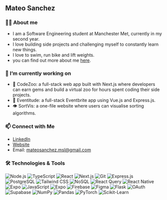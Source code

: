 ## Mateo Sanchez

### 🚶🏽 About me
- I am a Software Engineering student at Manchester Met, currently in my second year.
- I love building side projects and challenging myself to constantly learn new things.
- I love to swim, run bike and lift weights.
- you can find out more about me [here](https://mateocodes.com/about).

### 🚀 I’m currently working on
- 🦁 CodeZoo: a full-stack web app built with Next.js where developers can earn gems and build a virtual zoo for hours spent coding their side projects.
- 🎪 Eventitude: a full-stack Eventbrite app using Vue.js and Express.js.
- 👁️ SortVis: a one-file website where users can visualise sorting algorithms.

### 📫 Connect with Me
- [LinkedIn](https://www.linkedin.com/in/mateosanchezl)
- [Website](https://www.mateocodes.com)
- Email: mateosanchez.msl@gmail.com

### 🛠️ Technologies & Tools
![Node.js](https://img.shields.io/badge/-Node.js-339933?style=for-the-badge&logo=node.js&logoColor=white)
![TypeScript](https://img.shields.io/badge/-TypeScript-3178C6?style=for-the-badge&logo=typescript&logoColor=white)
![React](https://img.shields.io/badge/-React-61DAFB?style=for-the-badge&logo=react&logoColor=white)
![Next.js](https://img.shields.io/badge/-Next.js-000000?style=for-the-badge&logo=nextdotjs&logoColor=white)
![Git](https://img.shields.io/badge/-Git-F05032?style=for-the-badge&logo=git&logoColor=white)
![Express.js](https://img.shields.io/badge/-Express.js-000000?style=for-the-badge&logo=express&logoColor=white)
![PostgreSQL](https://img.shields.io/badge/-PostgreSQL-4169E1?style=for-the-badge&logo=postgresql&logoColor=white)
![Tailwind CSS](https://img.shields.io/badge/-Tailwind%20CSS-38B2AC?style=for-the-badge&logo=tailwindcss&logoColor=white)
![NoSQL](https://img.shields.io/badge/-NoSQL-3A3A3A?style=for-the-badge&logo=mongodb&logoColor=white)
![React Query](https://img.shields.io/badge/-React%20Query-FF4154?style=for-the-badge&logo=reactquery&logoColor=white)
![React Native](https://img.shields.io/badge/-React%20Native-61DAFB?style=for-the-badge&logo=react&logoColor=white)
![Expo](https://img.shields.io/badge/-Expo-000020?style=for-the-badge&logo=expo&logoColor=white)
![JavaScript](https://img.shields.io/badge/-JavaScript-F7DF1E?style=for-the-badge&logo=javascript&logoColor=black)
![Expo](https://img.shields.io/badge/-Expo-000020?style=for-the-badge&logo=expo&logoColor=white)
![Firebase](https://img.shields.io/badge/-Firebase-FFCA28?style=for-the-badge&logo=firebase&logoColor=black)
![Figma](https://img.shields.io/badge/-Figma-F24E1E?style=for-the-badge&logo=figma&logoColor=white)
![Flask](https://img.shields.io/badge/-Flask-000000?style=for-the-badge&logo=flask&logoColor=white)
![OAuth](https://img.shields.io/badge/-OAuth-4285F4?style=for-the-badge&logo=oauth&logoColor=white)
![Supabase](https://img.shields.io/badge/-Supabase-3ECF8E?style=for-the-badge&logo=supabase&logoColor=white)
![NumPy](https://img.shields.io/badge/-NumPy-013243?style=for-the-badge&logo=numpy&logoColor=white)
![Pandas](https://img.shields.io/badge/-Pandas-150458?style=for-the-badge&logo=pandas&logoColor=white)
![PyTorch](https://img.shields.io/badge/-PyTorch-EE4C2C?style=for-the-badge&logo=pytorch&logoColor=white)
![Scikit-Learn](https://img.shields.io/badge/-Scikit%20Learn-F7931E?style=for-the-badge&logo=scikitlearn&logoColor=white)

